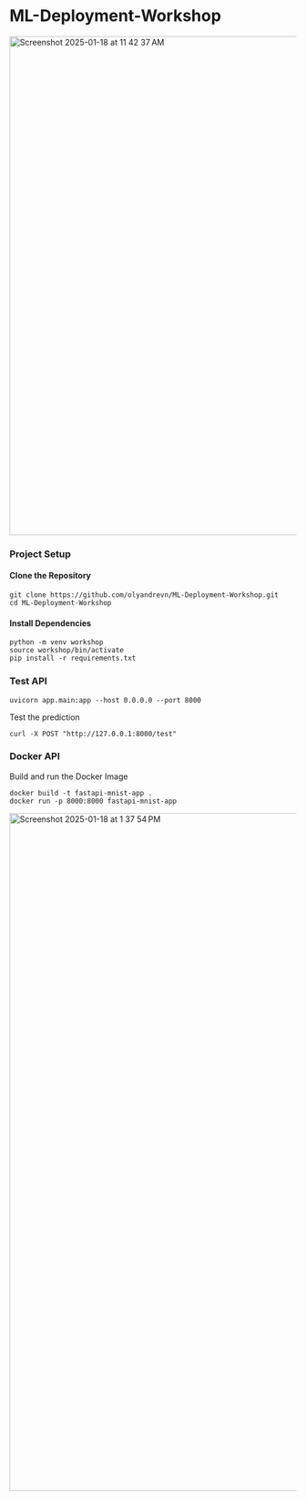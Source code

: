 # ML-Deployment-Workshop

<img width="876" alt="Screenshot 2025-01-18 at 11 42 37 AM" src="https://github.com/user-attachments/assets/35fe787c-e31a-4588-a2b4-88f773eea97e" />

### Project Setup

#### Clone the Repository 

```
git clone https://github.com/olyandrevn/ML-Deployment-Workshop.git
cd ML-Deployment-Workshop
```
#### Install Dependencies

```
python -m venv workshop
source workshop/bin/activate
pip install -r requirements.txt
```

### Test API

```
uvicorn app.main:app --host 0.0.0.0 --port 8000
```

Test the prediction

```
curl -X POST "http://127.0.0.1:8000/test"
```
### Docker API

Build and run the Docker Image

```
docker build -t fastapi-mnist-app .
docker run -p 8000:8000 fastapi-mnist-app
```
<img width="1190" alt="Screenshot 2025-01-18 at 1 37 54 PM" src="https://github.com/user-attachments/assets/c48bd87f-1d12-44a9-9232-766d50b3f145" />
